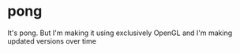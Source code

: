 # pong
It's pong. But I'm making it using exclusively OpenGL and I'm making updated versions over time
